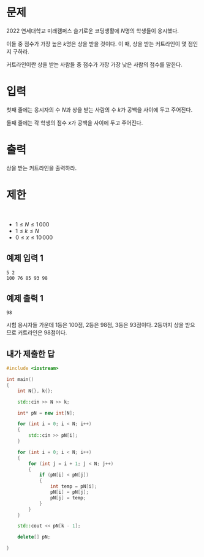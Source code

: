 문제
============
2022 연세대학교 미래캠퍼스 슬기로운 코딩생활에 
$N$명의 학생들이 응시했다.

이들 중 점수가 가장 높은 
$k$명은 상을 받을 것이다. 이 때, 상을 받는 커트라인이 몇 점인지 구하라.

커트라인이란 상을 받는 사람들 중 점수가 가장 가장 낮은 사람의 점수를 말한다.

입력
==========
첫째 줄에는 응시자의 수 
$N$과 상을 받는 사람의 수 
$k$가 공백을 사이에 두고 주어진다.

둘째 줄에는 각 학생의 점수 
$x$가 공백을 사이에 두고 주어진다.

출력
=========
상을 받는 커트라인을 출력하라.

제한
=========
 
- $1 ≤ N ≤ 1\,000$
- $1 ≤ k ≤ N$
- $0 ≤ x ≤ 10\,000$ 

예제 입력 1 
----------
```
5 2
100 76 85 93 98
```
예제 출력 1 
------
```
98
```
시험 응시자들 가운데 1등은 100점, 2등은 98점, 3등은 93점이다. 2등까지 상을 받으므로 커트라인은 98점이다.

내가 제출한 답
----------
```cpp
#include <iostream>

int main()
{
	int N{}, k{};

	std::cin >> N >> k;

	int* pN = new int[N];

	for (int i = 0; i < N; i++)
	{
		std::cin >> pN[i];
	}

	for (int i = 0; i < N; i++)
	{
		for (int j = i + 1; j < N; j++)
		{
			if (pN[i] < pN[j])
			{
				int temp = pN[i];
				pN[i] = pN[j];
				pN[j] = temp;
			}
		}
	}

	std::cout << pN[k - 1];

	delete[] pN;

}
```
